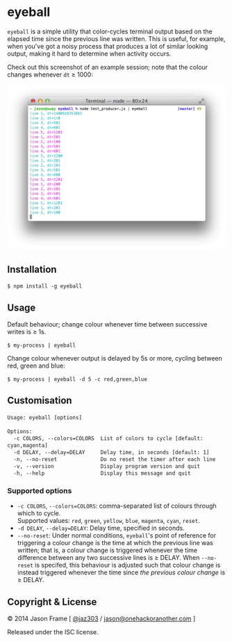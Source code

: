 # eyeball

`eyeball` is a simple utility that color-cycles terminal output based on the elapsed time since the previous line was written. This is useful, for example, when you've got a noisy process that produces a lot of similar looking output, making it hard to determine when activity occurs.

Check out this screenshot of an example session; note that the colour changes whenever `dt` &ge; 1000:

![eyeball Screenshot](screenshot.png)

## Installation

	$ npm install -g eyeball

## Usage

Default behaviour; change colour whenever time between successive writes is &ge; 1s.

	$ my-process | eyeball

Change colour whenever output is delayed by 5s or more, cycling between red, green and blue:

 	$ my-process | eyeball -d 5 -c red,green,blue

## Customisation

```
Usage: eyeball [options]

Options:
  -c COLORS, --colors=COLORS  List of colors to cycle [default: cyan,magenta]
  -d DELAY, --delay=DELAY     Delay time, in seconds [default: 1]
  -n, --no-reset              Do no reset the timer after each line
  -v, --version               Display program version and quit
  -h, --help                  Display this message and quit
```

### Supported options

  * `-c COLORS`, `--colors=COLORS`: comma-separated list of colours through which to cycle.<br>Supported values: `red`, `green`, `yellow`, `blue`, `magenta`, `cyan`, `reset`.
  * `-d DELAY`, `--delay=DELAY`: Delay time, specified in seconds.
  * `--no-reset`: Under normal conditions, `eyeball`'s point of reference for triggering a colour change is the time at which the previous line was written; that is, a colour change is triggered whenever the time difference between any two successive lines is &ge; DELAY. When `--no-reset` is specifed, this behaviour is adjusted such that colour change is instead triggered whenever the time since _the previous colour change_ is &ge; DELAY.


## Copyright &amp; License



&copy; 2014 Jason Frame [ [@jaz303](http://twitter.com/jaz303) / [jason@onehackoranother.com](mailto:jason@onehackoranother.com) ]

Released under the ISC license.
